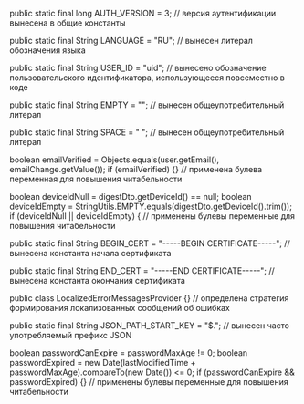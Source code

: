 public static final long AUTH_VERSION = 3;
// версия аутентификации вынесена в общие константы

public static final String LANGUAGE = "RU";
// вынесен литерал обозначения языка

public static final String USER_ID = "uid";
// вынесено обозначение пользовательского идентификатора, использующееся повсеместно в коде

public static final String EMPTY = "";
// вынесен общеупотребительный литерал

public static final String SPACE = " ";
// вынесен общеупотребительный литерал

boolean emailVerified = Objects.equals(user.getEmail(), emailChange.getValue());
if (emailVerified) {}
// применена булева переменная для повышения читабельности

boolean deviceIdNull = digestDto.getDeviceId() == null;
boolean deviceIdEmpty = StringUtils.EMPTY.equals(digestDto.getDeviceId().trim());
if (deviceIdNull || deviceIdEmpty) {
// применены булевы переменные для повышения читабельности

public static final String BEGIN_CERT = "-----BEGIN CERTIFICATE-----";
// вынесена константа начала сертификата

public static final String END_CERT = "-----END CERTIFICATE-----";
// вынесена константа окончания сертификата

public class LocalizedErrorMessagesProvider {}
// определена стратегия формирования локализованных сообщений об ошибках

public static final String JSON_PATH_START_KEY = "$.";
// вынесен часто употребляемый префикс JSON

boolean passwordCanExpire = passwordMaxAge != 0;
boolean passwordExpired = new Date(lastModifiedTime + passwordMaxAge).compareTo(new Date()) <= 0;
if (passwordCanExpire && passwordExpired) {}
// применены булевы переменные для повышения читабельности
